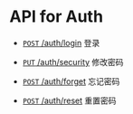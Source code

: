 # API for Auth

- [`POST` /auth/login](./login.md "doc of login api") 登录

- [`PUT` /auth/security](./security.md "doc of change password api") 修改密码

- [`POST` /auth/forget](./forget.md "doc of forget password api") 忘记密码

- [`POST` /auth/reset](./reset.md "doc of reset password aapi") 重置密码